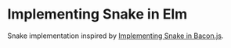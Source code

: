 # Implementing Snake in Elm

Snake implementation inspired by [Implementing Snake in Bacon.js](https://philipnilsson.github.io/badness/).
